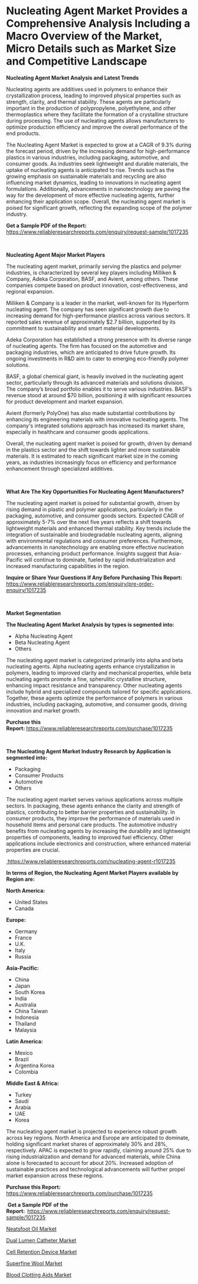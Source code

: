 <p><h1>Nucleating Agent Market Provides a Comprehensive Analysis Including a Macro Overview of the Market, Micro Details such as Market Size and Competitive Landscape</h1></p><p><strong>Nucleating Agent Market Analysis and Latest Trends</strong></p>
<p><p>Nucleating agents are additives used in polymers to enhance their crystallization process, leading to improved physical properties such as strength, clarity, and thermal stability. These agents are particularly important in the production of polypropylene, polyethylene, and other thermoplastics where they facilitate the formation of a crystalline structure during processing. The use of nucleating agents allows manufacturers to optimize production efficiency and improve the overall performance of the end products.</p><p>The Nucleating Agent Market is expected to grow at a CAGR of 9.3% during the forecast period, driven by the increasing demand for high-performance plastics in various industries, including packaging, automotive, and consumer goods. As industries seek lightweight and durable materials, the uptake of nucleating agents is anticipated to rise. Trends such as the growing emphasis on sustainable materials and recycling are also influencing market dynamics, leading to innovations in nucleating agent formulations. Additionally, advancements in nanotechnology are paving the way for the development of more effective nucleating agents, further enhancing their application scope. Overall, the nucleating agent market is poised for significant growth, reflecting the expanding scope of the polymer industry.</p></p>
<p><strong>Get a Sample PDF of the Report:&nbsp;</strong> <a href="https://www.reliableresearchreports.com/enquiry/request-sample/1017235?utm_campaign=4&utm_medium=2&utm_source=Github&utm_content=ia&utm_term=08112024&utm_id=nucleating-agent">https://www.reliableresearchreports.com/enquiry/request-sample/1017235</a></p>
<p>&nbsp;</p>
<p><strong>Nucleating Agent Major Market Players</strong></p>
<p><p>The nucleating agent market, primarily serving the plastics and polymer industries, is characterized by several key players including Milliken & Company, Adeka Corporation, BASF, and Avient, among others. These companies compete based on product innovation, cost-effectiveness, and regional expansion.</p><p>Milliken & Company is a leader in the market, well-known for its Hyperform nucleating agent. The company has seen significant growth due to increasing demand for high-performance plastics across various sectors. It reported sales revenue of approximately $2.7 billion, supported by its commitment to sustainability and smart material developments.</p><p>Adeka Corporation has established a strong presence with its diverse range of nucleating agents. The firm has focused on the automotive and packaging industries, which are anticipated to drive future growth. Its ongoing investments in R&D aim to cater to emerging eco-friendly polymer solutions.</p><p>BASF, a global chemical giant, is heavily involved in the nucleating agent sector, particularly through its advanced materials and solutions division. The company’s broad portfolio enables it to serve various industries. BASF’s revenue stood at around $70 billion, positioning it with significant resources for product development and market expansion.</p><p>Avient (formerly PolyOne) has also made substantial contributions by enhancing its engineering materials with innovative nucleating agents. The company's integrated solutions approach has increased its market share, especially in healthcare and consumer goods applications.</p><p>Overall, the nucleating agent market is poised for growth, driven by demand in the plastics sector and the shift towards lighter and more sustainable materials. It is estimated to reach significant market size in the coming years, as industries increasingly focus on efficiency and performance enhancement through specialized additives.</p></p>
<p>&nbsp;</p>
<p><strong>What Are The Key Opportunities For Nucleating Agent Manufacturers?</strong></p>
<p><p>The nucleating agent market is poised for substantial growth, driven by rising demand in plastic and polymer applications, particularly in the packaging, automotive, and consumer goods sectors. Expected CAGR of approximately 5-7% over the next five years reflects a shift towards lightweight materials and enhanced thermal stability. Key trends include the integration of sustainable and biodegradable nucleating agents, aligning with environmental regulations and consumer preferences. Furthermore, advancements in nanotechnology are enabling more effective nucleation processes, enhancing product performance. Insights suggest that Asia-Pacific will continue to dominate, fueled by rapid industrialization and increased manufacturing capabilities in the region.</p></p>
<p><strong>Inquire or Share Your Questions If Any Before Purchasing This Report:</strong> <a href="https://www.reliableresearchreports.com/enquiry/pre-order-enquiry/1017235?utm_campaign=4&utm_medium=2&utm_source=Github&utm_content=ia&utm_term=08112024&utm_id=nucleating-agent">https://www.reliableresearchreports.com/enquiry/pre-order-enquiry/1017235</a></p>
<p>&nbsp;</p>
<p><strong>Market Segmentation</strong></p>
<p><strong>The Nucleating Agent Market Analysis by types is segmented into:</strong></p>
<p><ul><li>Alpha Nucleating Agent</li><li>Beta Nucleating Agent</li><li>Others</li></ul></p>
<p><p>The nucleating agent market is categorized primarily into alpha and beta nucleating agents. Alpha nucleating agents enhance crystallization in polymers, leading to improved clarity and mechanical properties, while beta nucleating agents promote a fine, spherulitic crystalline structure, enhancing impact resistance and transparency. Other nucleating agents include hybrid and specialized compounds tailored for specific applications. Together, these agents optimize the performance of polymers in various industries, including packaging, automotive, and consumer goods, driving innovation and market growth.</p></p>
<p><strong>Purchase this Report:&nbsp;</strong><a href="https://www.reliableresearchreports.com/purchase/1017235?utm_campaign=4&utm_medium=2&utm_source=Github&utm_content=ia&utm_term=08112024&utm_id=nucleating-agent">https://www.reliableresearchreports.com/purchase/1017235</a></p>
<p>&nbsp;</p>
<p><strong>The Nucleating Agent Market Industry Research by Application is segmented into:</strong></p>
<p><ul><li>Packaging</li><li>Consumer Products</li><li>Automotive</li><li>Others</li></ul></p>
<p><p>The nucleating agent market serves various applications across multiple sectors. In packaging, these agents enhance the clarity and strength of plastics, contributing to better barrier properties and sustainability. In consumer products, they improve the performance of materials used in household items and personal care products. The automotive industry benefits from nucleating agents by increasing the durability and lightweight properties of components, leading to improved fuel efficiency. Other applications include electronics and construction, where enhanced material properties are crucial.</p></p>
<p><a href="https://www.reliableresearchreports.com/nucleating-agent-r1017235?utm_campaign=4&utm_medium=2&utm_source=Github&utm_content=ia&utm_term=08112024&utm_id=nucleating-agent">&nbsp;https://www.reliableresearchreports.com/nucleating-agent-r1017235</a></p>
<p><strong>In terms of Region, the Nucleating Agent Market Players available by Region are:</strong></p>
<p>
    <p> <strong> North America: </strong>
        <ul>
            <li>United States</li>
            <li>Canada</li>
        </ul>
        </p> 
    <p> <strong> Europe: </strong>
        <ul>
            <li>Germany</li>
            <li>France</li>
            <li>U.K.</li>
            <li>Italy</li>
            <li>Russia</li>
        </ul>
        </p> 
    <p> <strong> Asia-Pacific: </strong>
        <ul>
            <li>China</li>
            <li>Japan</li>
            <li>South Korea</li>
            <li>India</li>
            <li>Australia</li>
            <li>China Taiwan</li>
            <li>Indonesia</li>
            <li>Thailand</li>
            <li>Malaysia</li>
        </ul>
        </p> 
    <p> <strong> Latin America: </strong>
        <ul>
            <li>Mexico</li>
            <li>Brazil</li>
            <li>Argentina Korea</li>
            <li>Colombia</li>
        </ul>
        </p> 
    <p> <strong> Middle East & Africa: </strong>
        <ul>
            <li>Turkey</li>
            <li>Saudi</li>
            <li>Arabia</li>
            <li>UAE</li>
            <li>Korea</li>
        </ul>
    </p>
    </p>
<p><p>The nucleating agent market is projected to experience robust growth across key regions. North America and Europe are anticipated to dominate, holding significant market shares of approximately 30% and 28%, respectively. APAC is expected to grow rapidly, claiming around 25% due to rising industrialization and demand for advanced materials, while China alone is forecasted to account for about 20%. Increased adoption of sustainable practices and technological advancements will further propel market expansion across these regions.</p></p>
<p><strong>Purchase this Report: </strong><a href="https://www.reliableresearchreports.com/purchase/1017235?utm_campaign=4&utm_medium=2&utm_source=Github&utm_content=ia&utm_term=08112024&utm_id=nucleating-agent">https://www.reliableresearchreports.com/purchase/1017235</a></p>
<p>&nbsp;<strong>Get a Sample PDF of the Report:&nbsp;&nbsp;</strong><a href="https://www.reliableresearchreports.com/enquiry/request-sample/1017235?utm_campaign=4&utm_medium=2&utm_source=Github&utm_content=ia&utm_term=08112024&utm_id=nucleating-agent">https://www.reliableresearchreports.com/enquiry/request-sample/1017235</a></p>
<p><strong></strong></p>
<p><p><a href="https://github.com/alesiasc0na/Market-Research-Report-List-1/blob/main/neatsfoot-oil-market.md?utm_campaign=4&utm_medium=2&utm_source=Github&utm_content=ia&utm_term=08112024&utm_id=nucleating-agent">Neatsfoot Oil Market</a></p><p><a href="https://issuu.com/reportprime-2/docs/dual-lumen-catheter-market-size-203_f67f8ee94b0ee9?utm_campaign=4&utm_medium=2&utm_source=Github&utm_content=ia&utm_term=08112024&utm_id=nucleating-agent">Dual Lumen Catheter Market</a></p><p><a href="https://issuu.com/reportprime-2/docs/cell-retention-device-market-size-2_0ea274b314dd45?utm_campaign=4&utm_medium=2&utm_source=Github&utm_content=ia&utm_term=08112024&utm_id=nucleating-agent">Cell Retention Device Market</a></p><p><a href="https://github.com/kathiestrine5ty/Market-Research-Report-List-1/blob/main/superfine-wool-market.md?utm_campaign=4&utm_medium=2&utm_source=Github&utm_content=ia&utm_term=08112024&utm_id=nucleating-agent">Superfine Wool Market</a></p><p><a href="https://issuu.com/reportprime-2/docs/blood-clotting-aids-market-size-203_59723c4f7b5cbe?utm_campaign=4&utm_medium=2&utm_source=Github&utm_content=ia&utm_term=08112024&utm_id=nucleating-agent">Blood Clotting Aids Market</a></p></p>